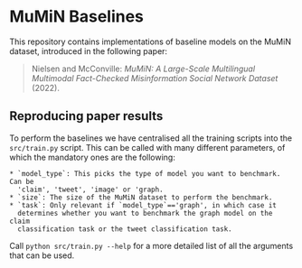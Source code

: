# MuMiN Baselines

This repository contains implementations of baseline models on the MuMiN
dataset, introduced in the following paper:

> Nielsen and McConville: _MuMiN: A Large-Scale Multilingual Multimodal
> Fact-Checked Misinformation Social Network Dataset_ (2022).


## Reproducing paper results

To perform the baselines we have centralised all the training scripts into the `src/train.py` script. This can be called with many different parameters, of which the mandatory ones are the following:

    * `model_type`: This picks the type of model you want to benchmark. Can be
      'claim', 'tweet', 'image' or 'graph.
    * `size`: The size of the MuMiN dataset to perform the benchmark.
    * `task`: Only relevant if `model_type`=='graph', in which case it
      determines whether you want to benchmark the graph model on the claim
      classification task or the tweet classification task.

Call `python src/train.py --help` for a more detailed list of all the arguments
that can be used.
